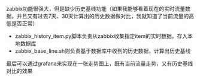 zabbix功能很强大，但是缺少历史基线功能（如果我能够看着现在的实时流量数据，并且又有过去7天、30天计算出的历史数据做对比，我就知道了当前流量的高低是否正常）

* zabbix_history_item.py脚本负责从zabbix收集指定item的实时数据，存入本地数据库
* zabbix_base_line.sh则负责基于数据库中收到的历史数据，计算出历史基线

最后可以通过grafana来实现在一张走势图上，既有当前流量走势，又有历史基线对比的效果
